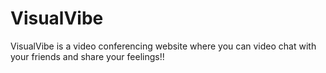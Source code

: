 # VisualVibe
VisualVibe is a video conferencing website where you can video chat with your friends and share your feelings!!
